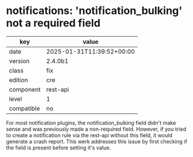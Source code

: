 [//]: # (werk v2)
# notifications: 'notification_bulking' not a required field

key        | value
---------- | ---
date       | 2025-01-31T11:39:52+00:00
version    | 2.4.0b1
class      | fix
edition    | cre
component  | rest-api
level      | 1
compatible | no

For most notification plugins, the notification_bulking field didn't make
sense and was previously made a non-required field.  However, if you
tried to create a notification rule via the rest-api without this field,
it would generate a crash report.  This werk addresses this issue by first
checking if the field is present before setting it's value.
